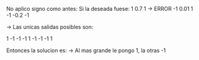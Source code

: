 No aplico signo como antes:
Si la deseada fuese: 
1  0.7 1 -> ERROR
-1 0.01 1
-1 -0.2 -1 

-> Las unicas salidas posibles son:

1 -1 -1
-1 1 -1
-1 -1 1

Entonces la solucion es:
-> Al mas grande le pongo 1, la otras -1